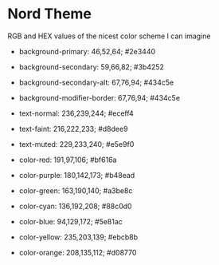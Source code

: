 # Nord Theme

RGB and HEX values of the nicest color scheme I can imagine

- background-primary:            46,52,64;		#2e3440
- background-secondary:          59,66,82;		#3b4252
- background-secondary-alt:      67,76,94;		#434c5e
- background-modifier-border:    67,76,94;		#434c5e

- text-normal:                   236,239,244;	#eceff4
- text-faint:                    216,222,233;	#d8dee9
- text-muted:                    229,233,240;	#e5e9f0

- color-red:                     191,97,106;	#bf616a
- color-purple:                  180,142,173;	#b48ead
- color-green:                   163,190,140;	#a3be8c
- color-cyan:                    136,192,208;	#88c0d0
- color-blue:                    94,129,172;	#5e81ac
- color-yellow:                  235,203,139;	#ebcb8b
- color-orange:                  208,135,112;	#d08770
